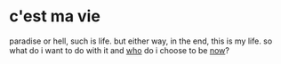 # c'est ma vie
paradise or hell, such is life.
but either way, in the end, this is my life.
so what do i want to do with it and [who](./play-to-win-or-don't-play-at-all) do i choose to be [now](./no-time-for-caution)?